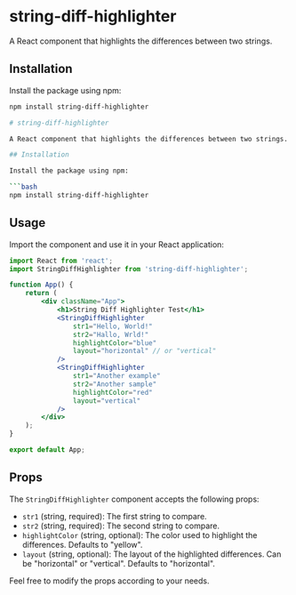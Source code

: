 # string-diff-highlighter

A React component that highlights the differences between two strings.

## Installation

Install the package using npm:

```bash
npm install string-diff-highlighter

# string-diff-highlighter

A React component that highlights the differences between two strings.

## Installation

Install the package using npm:

```bash
npm install string-diff-highlighter
```

## Usage

Import the component and use it in your React application:

```jsx
import React from 'react';
import StringDiffHighlighter from 'string-diff-highlighter';

function App() {
    return (
        <div className="App">
            <h1>String Diff Highlighter Test</h1>
            <StringDiffHighlighter
                str1="Hello, World!"
                str2="Hallo, Wrld!"
                highlightColor="blue"
                layout="horizontal" // or "vertical"
            />
            <StringDiffHighlighter
                str1="Another example"
                str2="Another sample"
                highlightColor="red"
                layout="vertical"
            />
        </div>
    );
}

export default App;
```

## Props

The `StringDiffHighlighter` component accepts the following props:

- `str1` (string, required): The first string to compare.
- `str2` (string, required): The second string to compare.
- `highlightColor` (string, optional): The color used to highlight the differences. Defaults to "yellow".
- `layout` (string, optional): The layout of the highlighted differences. Can be "horizontal" or "vertical". Defaults to "horizontal".

Feel free to modify the props according to your needs.

